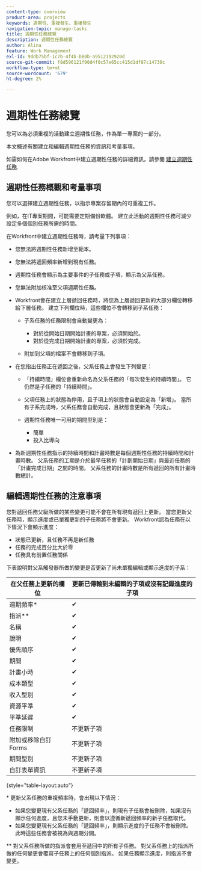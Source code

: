 ```yaml
---
content-type: overview
product-area: projects
keywords: 週期性、重複發生、重複發生
navigation-topic: manage-tasks
title: 週期性任務總覽
description: 週期性任務總覽
author: Alina
feature: Work Management
exl-id: 9ddb75bf-1c7b-4f4b-b80b-a9512192920d
source-git-commit: f8d596121f90d4f0c57e65cc415d1df87c14730c
workflow-type: tm+mt
source-wordcount: '679'
ht-degree: 2%

---
```


# 週期性任務總覽

<!--
<div data-mc-conditions="QuicksilverOrClassic.Draft mode">
<p>(NOTE: DO NOT DO NOT EDIT OR CHANGE!!! linked to the NWE UI, this is not linked to classic - direct links:</p>
<p>https://one.workfront.com/s/csh?context=2288&pubname=workfront-classic</p>
<p>https://one.workfront.com/s/csh?context=2288&pubname=the-new-workfront-experience >> this)</p>
</div>
-->

您可以為必須重複的活動建立週期性任務，作為單一專案的一部分。

本文概述有關建立和編輯週期性任務的資訊和考量事項。

如需如何在Adobe Workfront中建立週期性任務的詳細資訊，請參閱 [建立週期性任務](../../../manage-work/tasks/create-tasks/create-recurring-tasks.md).

## 週期性任務概觀和考量事項

您可以選擇建立週期性任務，以指示專案存留期內的可重複工作。

例如，在IT專案期間，可能需要定期備份軟體。 建立此活動的週期性任務可減少設定多個個別任務所需的時間。

在Workfront中建立週期性任務時，請考量下列事項：

* 您無法將週期性任務新增至範本。
* 您無法將遞回頻率新增到現有任務。
* 週期性任務會顯示為主要事件的子任務或子項，顯示為父系任務。
* 您無法附加核准至父項週期性任務。
* Workfront會在建立上層遞回任務時，將您為上層遞回更新的大部分欄位轉移給下層任務。 建立下列欄位時，這些欄位不會轉移到子系任務：

   * 子系任務的任務限制會自動變更為：

      * 對於從開始日期開始計畫的專案，必須開始於。
      * 對於從完成日期開始計畫的專案，必須於完成。

   * 附加到父項的檔案不會轉移到子項。

* 在您指出任務正在遞回之後，父系任務上會發生下列變更：

   * 「持續時間」欄位會重新命名為父系任務的「每次發生的持續時間」。 它仍然是子任務的「持續時間」。
   * 父項任務上的狀態為停用，且子項上的狀態會自動設定為「新增」。 當所有子系完成時，父系任務會自動完成，且狀態會更新為「完成」。
   * 週期性任務唯一可用的期間型別是：

      * 簡單
      * 投入比導向
* 為新週期性任務指示的持續時間和計畫時數是每個週期性任務的持續時間和計畫時數。 父系任務的工期是介於最早任務的「計劃開始日期」與最近任務的「計畫完成日期」之間的時間。 父系任務的計畫時數是所有遞回的所有計畫時數總計。

## 編輯週期性任務的注意事項

您對遞回任務父級所做的某些變更可能不會在所有現有遞回上更新。 當您更新父任務時，顯示進度或已單獨更新的子任務將不會更新。 Workfront認為任務在以下情況下會顯示進度：

* 狀態已更新，且任務不再是新任務
* 任務的完成百分比大於零
* 任務具有前置任務關係

下表說明對父系觸發器所做的變更是否更新了尚未單獨編輯或顯示進度的子系：

| 在父任務上更新的欄位 | 更新已傳輸到未編輯的子項或沒有記錄進度的子項 |
|---|---|
| 週期頻率* | ✔ |
| 指派&#42;&#42; | ✔ |
| 名稱 | ✔ |
| 說明 | ✔ |
| 優先順序 | ✔ |
| 期間 | ✔ |
| 計畫小時 | ✔ |
| 成本類型 | ✔ |
| 收入型別 | ✔ |
| 資源平準 | ✔ |
| 平準延遲 | ✔ |
| 任務限制 | 不更新子項 |
| 附加或移除自訂Forms | 不更新子項 |
| 期間型別 | 不更新子項 |
| 自訂表單資訊 | 不更新子項 |

{style="table-layout:auto"}

&#42; 更新父系任務的重複頻率時，會出現以下情況：

* 如果您變更現有父系任務的「遞回頻率」，則現有子任務會被刪除，如果沒有顯示任何進度，且您未手動更新，則會以遵循新遞回頻率的新子任務取代。
* 如果您變更現有父系任務的「遞回頻率」，則顯示進度的子任務不會被刪除。 此時這些任務會被視為與週期分開。

&#42;&#42; 對父系任務所做的指派會套用至遞回中的所有子任務。 對父系任務上的指派所做的任何變更會覆寫子任務上的任何個別指派。 如果任務顯示進度，則指派不會變更。

 
